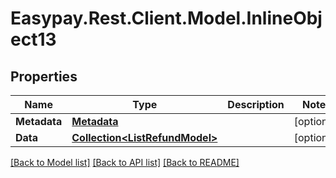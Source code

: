 # Easypay.Rest.Client.Model.InlineObject13

## Properties

Name | Type | Description | Notes
------------ | ------------- | ------------- | -------------
**Metadata** | [**Metadata**](Metadata.md) |  | [optional] 
**Data** | [**Collection&lt;ListRefundModel&gt;**](ListRefundModel.md) |  | [optional] 

[[Back to Model list]](../README.md#documentation-for-models) [[Back to API list]](../README.md#documentation-for-api-endpoints) [[Back to README]](../README.md)

